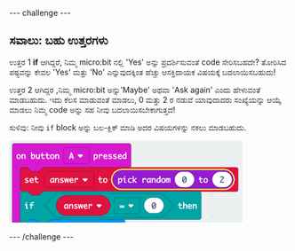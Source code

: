 \--- challenge \---

## ಸವಾಲು: ಬಹು ಉತ್ತರಗಳು

ಉತ್ತರ 1 **if** ಆಗಿದ್ದರೆ, ನಿಮ್ಮ micro:bit ನಲ್ಲಿ 'Yes' ಅನ್ನು ಪ್ರದರ್ಶಿಸುವಂತೆ code ಸೇರಿಸಬಹದೇ? ತೋರಿಸಿದ ಪಠ್ಯವನ್ನು ಕೇವಲ 'Yes' ಮತ್ತು 'No' ಎನ್ನುವುದಕ್ಕಿಂತ ಹೆಚ್ಚು ಆಸಕ್ತಿದಾಯಕ ವಿಷಯಕ್ಕೆ ಬದಲಾಯಿಸಬಹುದು!

ಉತ್ತರ 2 ಆಗಿದ್ದರ ,ನಿಮ್ಮ micro:bit ಅನ್ನು'Maybe' ಅಥವಾ 'Ask again' ಎಂದು ಹೇಳುವಂತೆ ಮಾಡಬಹುದು. ಇದು ಕೆಲಸ ಮಾಡುವಂತೆ ಮಾಡಲು, 0 ಮತ್ತು 2 ರ ನಡುವೆ ಯಾವುದಾದರು ಸಂಖ್ಯೆಯನ್ನು ಆಯ್ಕೆ ಮಾಡಲು ನಿಮ್ಮ code ಅನ್ನು ಸಹ ನೀವು ಬದಲಾಯಿಸಬೇಕಾಗುತ್ತದೆ!

ಸುಳಿವು: ನೀವು `if` block ಅನ್ನು ಬಲ-ಕ್ಲಿಕ್ ಮಾಡಿ ಅದರ ವಿಷಯಗಳನ್ನು ನಕಲು ಮಾಡಬಹುದು.

![screenshot](images/fortune-random-2.png)

\--- /challenge \---